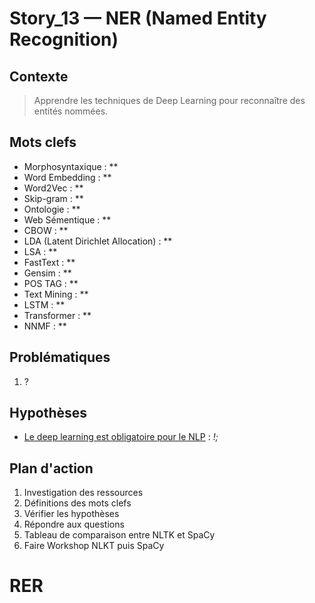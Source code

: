 <link rel="stylesheet" href="../../stylesheet.css">

# Story_13 — NER (Named Entity Recognition)

## Contexte
> Apprendre les techniques de Deep Learning pour reconnaître des entités nommées.

## Mots clefs
- <def-of>Morphosyntaxique</def-of> : **
- <def-of>Word Embedding</def-of> : **
- <def-of>Word2Vec</def-of> : **
- <def-of>Skip-gram</def-of> : **
- <def-of>Ontologie</def-of> : **
- <def-of>Web Sémentique</def-of> : **
- <def-of>CBOW</def-of> : **
- <def-of>LDA (Latent Dirichlet Allocation)</def-of> : **
- <def-of>LSA</def-of> : **
- <def-of>FastText</def-of> : **
- <def-of>Gensim</def-of> : **
- <def-of>POS TAG</def-of> : **
- <def-of>Text Mining</def-of> : **
- <def-of>LSTM</def-of> : **
- <def-of>Transformer</def-of> : **
- <def-of>NNMF</def-of> : **

## Problématiques
1. ?

## Hypothèses
- <u>Le deep learning est obligatoire pour le NLP</u> <h-t/> : *!;*

## Plan d'action
1. Investigation des ressources 
1. Définitions des mots clefs 
1. Vérifier les hypothèses 
1. Répondre aux questions 
1. Tableau de comparaison entre NLTK et SpaCy 
1. Faire Workshop NLKT puis SpaCy 

# RER